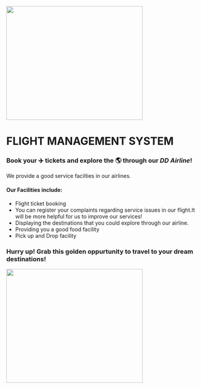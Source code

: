 <p align="left">
  <img width="360" height="300" src="https://user-images.githubusercontent.com/121101960/233409822-3094e9b4-34ae-4fe0-991a-6c3ab4c21479.png">
</p>

# FLIGHT MANAGEMENT SYSTEM

### Book your ✈️ tickets and explore the 🌎 through our *DD Airline*!
We provide a good service facilties in our airlines.</br>
#### Our **Facilities** include:
* Flight ticket booking
* You can register your complaints regarding service issues in our flight.It will be more helpful for us to improve our services!
* Displaying the destinations that you could explore through our airline.
* Providing you a good food facility
* Pick up and Drop facility
### Hurry up! Grab this golden oppurtunity to travel to your dream destinations!

<p align="left">
  <img width="360" height="300" src="https://user-images.githubusercontent.com/121101960/233427684-d4b545a9-0bdb-4d46-bbeb-26ad7fe3c018.gif">
</p>

